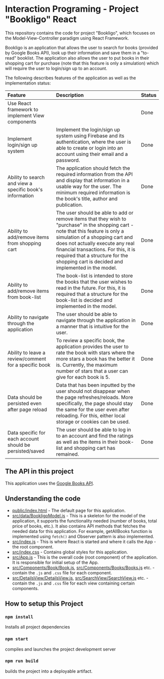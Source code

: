 # Interaction Programing - Project "Bookligo" React

This repository contains the code for project "Bookligo", which focuses on the Model-View-Controller paradigm using React Framework.

Bookligo is an application that allows the user to search for books (provided by Google Books API), look up their information and save them in a "to-read" booklist. The application also allows the user to put books in their shopping cart for purchase (note that this feature is only a simulation) which will require the user to login/sign up to an account.

The following describes features of the application as well as the implementation status:

| Feature                                         | Description | Status |
| :---------------------------------------------- | :---------- | :---------- |
| Use React framework to implement View components |             | Done        |
| Implement login/sign up system | Implement the login/sign up system using Firebase and its authentication, where the user is able to create or login into an account using their email and a password. | Done |
| Ability to search and view a specific book's information | The application should fetch the required information from the API and display that information in a usable way for the user. The minimum required information is the book's title, author and publication. | Done |
| Ability to add/remove items from shopping cart | The user should be able to add or remove items that they wish to "purchase" in the shopping cart - note that this feature is only a simulation of a shopping cart and does not actually execute any real financial transactions. For this, it is required that a structure for the shopping cart is decided and implemented in the model. | Done |
| Ability to add/remove items from book-list | The book-list is intended to store the books that the user wishes to read in the future.  For this, it is required that a structure for the book-list is decided and implemented in the model. | Done |
| Ability to navigate through the application | The user should be able to navigate through the application in a manner that is intuitive for the user. | Done |
| Ability to leave a review/comment for a specific book | To review a specific book, the application provides the user to rate the book with stars where the more stars a book has the better it is. Currently, the maximum number of stars that a user can give for each book is 5. | Done |
| Data should be persisted even after page reload | Data that has been inputted by the user should not disappear when the page refreshes/reloads. More specifically, the page should stay the same for the user even after reloading. For this, either local storage or cookies can be used. | Done |
| Data specific for each account should be persisted/saved | The user should be able to log in to an account and find the ratings as well as the items in their book-list and shopping cart has remained. | Done |




## The API in this project

This application uses the [Google Books API](https://developers.google.com/books/docs/v1/using).

## Understanding the code

* [public/index.html](/public/index.html) - The default page for this application.
* [src/data/BookligoModel.js](/src/data/BookligoModel.js) - This is a skeleton for the model of the
application, it supports the functionality needed (number of books, total price of books, etc.). It also
contains API methods that fetches the needed data for this application. For example, getAllBooks function is implemented using `fetch()` and Observer pattern is also implemented.
* [src/index.js](/src/index.js) - This is where React is started and where it calls the App - the root component.
* [src/index.css](/src/index.css) - Contains global styles for this application.
* [src/App.js](/src/App.js) - This is the overall code (root component) of the application. It is responsible for initial setup of the
App.
* [src/Components/Book/Book.js](/src/Components/Book/Book.js), [src/Components/Books/Books.js](/src/Components/Books/Books.js) etc. - contain the `.js` and `.css` file for each component.
* [src/DetailsView/DetailsView.js](/src/DetailsView/DetailsView.js), [src/SearchView/SearchView.js](/src/SearchView/SearchView.js) etc. - contain the `.js` and `.css` file for each view containing certain components.

## How to setup this Project

### `npm install` 
Installs all project dependencies

### `npm start`
compiles and launches the project development server

### `npm run build` 
builds the project into a deployable artifact.